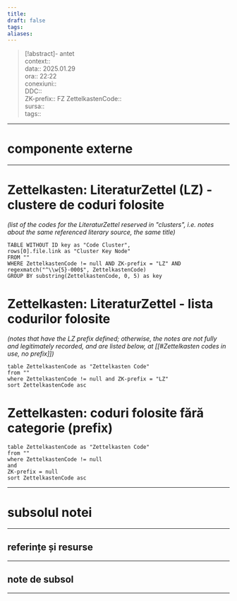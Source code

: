 ```yaml
---
title: 
draft: false
tags: 
aliases:
---
```

> [!abstract]- antet  
> context::  
> data:: 2025.01.29  
> ora:: 22:22  
> conexiuni::  
> DDC::  
> ZK-prefix::  FZ
> ZettelkastenCode::  
> sursa::  
> tags::  


---
# componente externe


---


# Zettelkasten: LiteraturZettel (LZ) - clustere de coduri folosite
*(list of the codes for the LiteraturZettel reserved in "clusters", i.e. notes about the same referenced literary source, the same title)*

```dataview
TABLE WITHOUT ID key as "Code Cluster", 
rows[0].file.link as "Cluster Key Node"
FROM ""
WHERE ZettelkastenCode != null AND ZK-prefix = "LZ" AND regexmatch("^\\w{5}-000$", ZettelkastenCode)
GROUP BY substring(ZettelkastenCode, 0, 5) as key
```

# Zettelkasten: LiteraturZettel - lista codurilor folosite
*(notes that have the LZ prefix defined; otherwise, the notes are not fully and legitimately recorded, and are listed below, at [[#Zettelkasten codes in use, no prefix]])*

```dataview
table ZettelkastenCode as "Zettelkasten Code"
from ""
where ZettelkastenCode != null and ZK-prefix = "LZ"
sort ZettelkastenCode asc
```

# Zettelkasten: coduri folosite fără categorie (prefix)

```dataview
table ZettelkastenCode as "Zettelkasten Code"
from ""
where ZettelkastenCode != null
and
ZK-prefix = null
sort ZettelkastenCode asc
```


---
# subsolul notei
---
## referințe și resurse


---
## note de subsol
---


